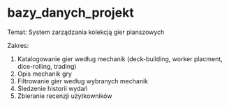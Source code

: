 # bazy_danych_projekt

Temat: System zarządzania kolekcją gier planszowych

Zakres: 
1.	Katalogowanie gier według mechanik (deck-building, worker placment, dice-rolling, trading)
2.	Opis mechanik gry 
3.	Filtrowanie gier według wybranych mechanik
4.	Śledzenie historii wydań
5.	Zbieranie recenzji użytkowników
